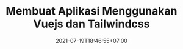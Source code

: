 ---
title: Membuat Aplikasi Menggunakan Vuejs dan Tailwindcss
date: 2021-07-19T18:46:55+07:00
description: "Membuat aplikasi web pertamamu menggunakan Vuejs dan Tailwindcss, Pada tutorial ini kalian akan membuat aplikasi todolist dari membuat, menghapus, dan juga mengupdate todo, Dengan menggunakan tailwindcss kalian akan membuat tampilan todolist yang modern beserta transisi yang keren. jadi tunggu apalagi? Let's Code"
keyword: [vuejs, tailwindcss, tutorial]
tags: [vuejs, tailwindcss]
contentType: list
---